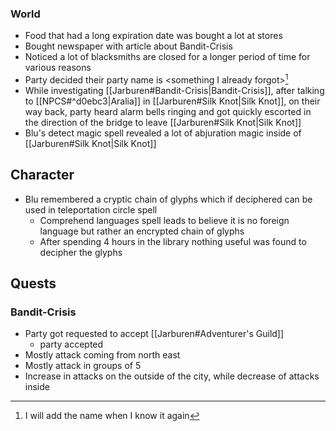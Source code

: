 ### World
- Food that had a long expiration date was bought a lot at stores
- Bought newspaper with article about Bandit-Crisis
- Noticed a lot of blacksmiths are closed for a longer period of time for various reasons
- Party decided their party name is \<something I already forgot>[^1]
- While investigating [[Jarburen#Bandit-Crisis|Bandit-Crisis]], after talking to [[NPCS#^d0ebc3|Aralia]] in [[Jarburen#Silk Knot|Silk Knot]], on their way back, party heard alarm bells ringing and got quickly escorted in the direction of the bridge to leave [[Jarburen#Silk Knot|Silk Knot]]
- Blu's detect magic spell revealed a lot of abjuration magic inside of [[Jarburen#Silk Knot|Silk Knot]]

## Character
- Blu remembered a cryptic chain of glyphs which if deciphered can be used in teleportation circle spell
	- Comprehend languages spell leads to believe it is no foreign language but rather an encrypted chain of glyphs
	- After spending 4 hours in the library nothing useful was found to decipher the glyphs

## Quests
### Bandit-Crisis
- Party got requested to accept [[Jarburen#Adventurer's Guild]]
	- party accepted
- Mostly attack coming from north east
- Mostly attack in groups of 5
- Increase in attacks on the outside of the city, while decrease of attacks inside


[^1]: I will add the name when I know it again